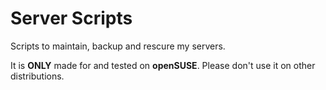# Server Scripts

Scripts to maintain, backup and rescure my servers.

It is **ONLY** made for and tested on **openSUSE**. Please don't use it on other distributions.
